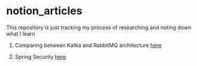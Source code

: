 # notion_articles
This repository is just tracking my process of researching and noting down what I learn

1. Comparing between Kafka and RabbitMQ architecture [here](/kafka_and_rabbit/Kafka%20%26%20RabbitMQ%20Architecture%20384c0e8fdbca4aa19f67eae833e75fb3.md)

2. Spring Security [here](/spring_security/spring_security.md)
